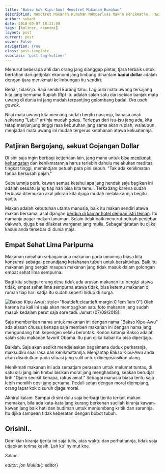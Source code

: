 ```yaml
---
title: "Bakso kok Kipu-Awu! Memotret Makanan Rumahan"
description: Memotret Makanan Rumahan Memperluas Makna Kenikmatan, Paciran Bergoyang.
author: sukadi
date: 2018-09-07 18:23:00
tags: [kuliner, ekonomi]
layout: post
current: post
cover: False
navigation: True
class: post-template
subclass: 'post tag-kuliner'
---
```

Menurut beberapa ahli dan orang jang dianggap pintar, tjara terbaik untuk bertahan dari gedjolak ekonomi jang limbung dihantam **badai dollar** adalah dengan tjara menikmati kelimbungan itu sendiri.

Benar, tidaknja. Saja sendiri kurang tahu. Lagipula mata uwang tersajang kita jang bernama Rupiah (Rp) itu adalah salah satu dari sekian banjak mata uwang di dunia ini jang mudah terpantjing gelombang badai. _Ora usah gawok_.<!--more-->

Nilai mata uwang kita memang sudah begitu nasipnja, bahasa anak sekarang "Labil" artinja mudah _galau_. Terlepas dari isu-isu jang ada, kita tetap menjunjung tinggi rasa kebutuhan jang sama akan rupiah, walaupun menjadari mata uwang ini mudah tergerus ketahanan atawa kekuatannja.

## Patjiran Bergojang, sekuat Gojangan Dollar

Di sini saja ingin berbagi ketjeriaan lain, jang mana untuk bisa [menikmati kehangatan](https://www.paciran.com/teman-tapi-menikah.html) dan kenikmatannja harus terlebih dahulu melakukan meditasi tingkat tinggi, memindjam petuah para pini sepuh. "Tak ada kenikmatan tanpa bersusah pajah."

Sebelumnja perlu kawan semua ketahui apa jang hendak saja bagikan ini adalah sesuatu jang tiap hari bisa kita temui. Terkadang karena sudah terbiasa ditemukan akal pikiran kita djuga mudah melalaikannja begitu sadja.

Makan adalah kebutuhan utama manusia, baik itu makan sendiri atawa makan bersama, asal djangan [berdua di kamar hotel dengan istri teman](https://www.paciran.com/2018/09/04/eternal-flames-bangles-nostalgia-apa.html). Itu namanja pagar makan tanaman. Selain tidak baik menurut petuah penjebar dakwah, djuga bisa dilaknat warganet jang mulia. Sebagai tjatatan itu djika kasus anda tersebar di dunia maja.

## Empat Sehat Lima Paripurna

Makanan rumahan sebagaimana makanan pada umumnja biasa kita konsumsi sebagai penundjang ketahanan tubuh untuk beraktivitas. Baik itu makanan jang bergizi maupun makanan jang tidak masuk dalam golongan empat sehat lima sempurna.

Bagi kita sebagai orang desa tidak ada urusan makanan itu bergizi atawa tidak, empat sehat lima sempurna atawa tidak, bisa ketemu makanan di rumah tiap hari sadja itu sudah seperti hidup di surga.

![Bakso Kipu Awu](https://2.bp.blogspot.com/-zytvGkpmEu8/W5JegDg8ylI/AAAAAAAACzo/qvKLpem5xecEieTrZfy7VKIktTSHYg3bgCLcBGAs/s300-c/DSC_0002.JPG){: style="float:left;clear:left;margin:0 1em 1em 0"} Oleh karena itu kali ini saja akan membagikan satu foto makanan jang sudah masuk kedalam perut saja sore tadi. Jumat (07/09/2018).

Saja memberikan nama untuk makanan ini dengan nama "Bakso Kipu-Awu" ada alasan chusus kenapa saja memberi makanan ini dengan nama jang mengundang hati kepengen selalu berontak. Konon katanja Bakso adalah salah satu makanan favorit Obama. Itu pun djika kabar itu bisa dipertjaja.

Baiklah. Saja akan sedikit mendjelaskan bagaimana duduk perkaranja, maksudku soal rasa dan kenikmatannja. Menjantap Bakso Kipu-Awu anda akan disudutkan pada situasi jang sulit untuk dinegosiasikan ulang.

Menikmati makanan ini ada sematjam perasaan untuk melumat tuntas, di satu sisi jang lain timbul bisikan moral jang menghadang, seakan berudjar lirih "Djaim sedikit kenapa, rakus amat." Sebagai manusia biasa tentu saja lebih memilih opsi jang pertama. Peduli setan dengan moral djomplang, orang lapar kok disuruh djaga moral.

Akhirul kalam. Sampai di sini dulu saja berbagi tjerita terkait makan memakan, bila ada kata-kata jang kurang berkenan sudilah kiranja kawan-kawan jang baik hati dan budiman untuk menjumbang kritik dan sarannja. Itu djika sampean tidak keberatan dengan bobot tubuh.

## Orisinil..

Demikian kiranja tjerita ini saja tulis, atas waktu dan perhatiannja, tidak saja utjapkan terima kasih. Lah ko' nyimut koe.

Salam.

_editor: jon Mukidi_{:.editor}
